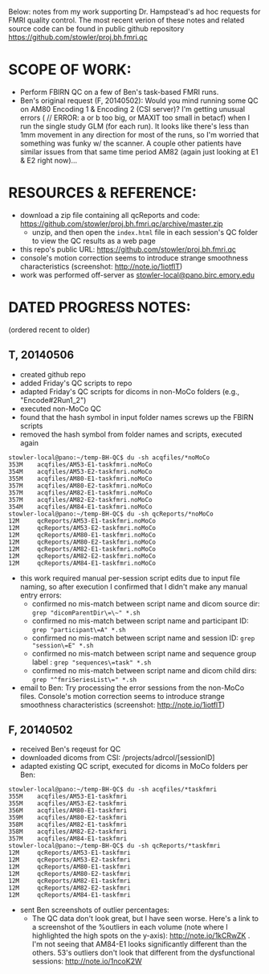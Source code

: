Below: notes from my work supporting Dr. Hampstead's ad hoc requests for FMRI quality control. The most recent verion of these notes and related source code can be found in public github repository https://github.com/stowler/proj.bh.fmri.qc


SCOPE OF WORK:
================
- Perform FBIRN QC on a few of Ben's task-based FMRI runs.
- Ben's original request (F, 20140502): Would you mind running some QC on AM80 Encoding 1 & Encoding 2 (CSI server)? I'm getting unusual errors (
// ERROR: a or b too big, or MAXIT too small in betacf) when I run the single study GLM (for each run). It looks like there's less than 1mm movement in any direction for most of the runs, so I'm worried that something was funky w/ the scanner. A couple other patients have similar issues from that same time period AM82 (again just looking at E1 & E2 right now)...



RESOURCES & REFERENCE:
=======================
- download a zip file containing all qcReports and code: https://github.com/stowler/proj.bh.fmri.qc/archive/master.zip
  - unzip, and then open the `index.html` file in each session's QC folder to view the QC results as a web page
- this repo's public URL: https://github.com/stowler/proj.bh.fmri.qc
- console's motion correction seems to introduce strange smoothness characteristics (screenshot: http://note.io/1iotflT)
- work was performed off-server as stowler-local@pano.birc.emory.edu



DATED PROGRESS NOTES:
=================================================
(ordered recent to older)

T, 20140506
---------------
- created github repo
- added Friday's QC scripts to repo
- adapted Friday's QC scripts for dicoms in non-MoCo folders (e.g., "Encode#2Run1_2")
- executed non-MoCo QC
- found that the hash symbol in input folder names screws up the FBIRN scripts
- removed the hash symbol from folder names and scripts, executed again
```
stowler-local@pano:~/temp-BH-QC$ du -sh acqfiles/*noMoCo
353M    acqfiles/AM53-E1-taskfmri.noMoCo
354M    acqfiles/AM53-E2-taskfmri.noMoCo
355M    acqfiles/AM80-E1-taskfmri.noMoCo
357M    acqfiles/AM80-E2-taskfmri.noMoCo
357M    acqfiles/AM82-E1-taskfmri.noMoCo
357M    acqfiles/AM82-E2-taskfmri.noMoCo
354M    acqfiles/AM84-E1-taskfmri.noMoCo
stowler-local@pano:~/temp-BH-QC$ du -sh qcReports/*noMoCo
12M     qcReports/AM53-E1-taskfmri.noMoCo
12M     qcReports/AM53-E2-taskfmri.noMoCo
12M     qcReports/AM80-E1-taskfmri.noMoCo
12M     qcReports/AM80-E2-taskfmri.noMoCo
12M     qcReports/AM82-E1-taskfmri.noMoCo
12M     qcReports/AM82-E2-taskfmri.noMoCo
12M     qcReports/AM84-E1-taskfmri.noMoCo
```
- this work required manual per-session script edits due to input file naming, so after execution I confirmed that I didn't make any manual entry errors:
  - confirmed no mis-match between script name and dicom source dir: `grep "dicomParentDir\=\~" *.sh`
  - confirmed no mis-match between script name and participant ID: `grep "participant\=A" *.sh`
  - confirmed no mis-match between script name and session ID: `grep "session\=E" *.sh`
  - confirmed no mis-match between script name and sequence group label : `grep "sequences\=task" *.sh`
  - confirmed no mis-match between script name and dicom child dirs: `grep "^fmriSeriesList\=" *.sh`
- email to Ben: Try processing the error sessions from the non-MoCo files. Console's motion correction seems to introduce strange smoothness characteristics (screenshot: http://note.io/1iotflT)


F, 20140502
---------------
- received Ben's reqeust for QC
- downloaded dicoms from CSI: /projects/adrcol/[sessionID]
- adapted existing QC script, executed for dicoms in MoCo folders per Ben:
```
stowler-local@pano:~/temp-BH-QC$ du -sh acqfiles/*taskfmri
355M    acqfiles/AM53-E1-taskfmri
355M    acqfiles/AM53-E2-taskfmri
356M    acqfiles/AM80-E1-taskfmri
359M    acqfiles/AM80-E2-taskfmri
358M    acqfiles/AM82-E1-taskfmri
358M    acqfiles/AM82-E2-taskfmri
357M    acqfiles/AM84-E1-taskfmri
stowler-local@pano:~/temp-BH-QC$ du -sh qcReports/*taskfmri
12M     qcReports/AM53-E1-taskfmri
12M     qcReports/AM53-E2-taskfmri
12M     qcReports/AM80-E1-taskfmri
12M     qcReports/AM80-E2-taskfmri
12M     qcReports/AM82-E1-taskfmri
12M     qcReports/AM82-E2-taskfmri
12M     qcReports/AM84-E1-taskfmri
```
- sent Ben screenshots of outlier percentages:
  - The QC data don't look great, but I have seen worse. Here's a link to a screenshot of the %outliers in each volume (note where I highlighted the high spots on the y-axis): http://note.io/1kCRwZK . I'm not seeing that AM84-E1 looks significantly different than the others. 53's outliers don't look that different from the dysfunctional sessions: http://note.io/1ncoK2W
